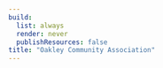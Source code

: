```yaml
---
build:
  list: always
  render: never
  publishResources: false
title: "Oakley Community Association"
---
```

